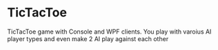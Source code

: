# TicTacToe
TicTacToe game with Console and WPF clients. You play with varoius AI player types and even make 2 AI play against each other
